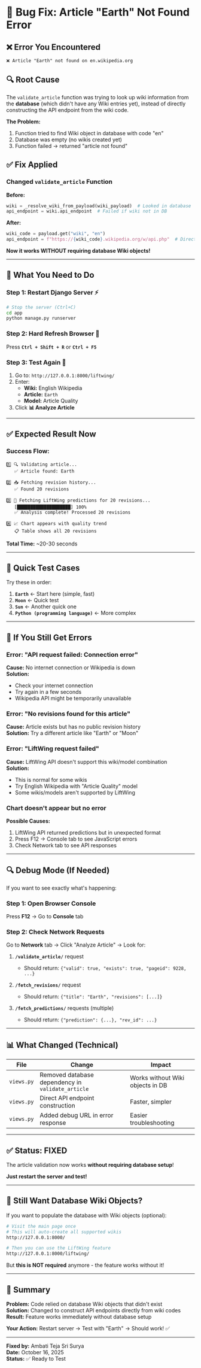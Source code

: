# 🔧 Bug Fix: Article "Earth" Not Found Error

## ❌ Error You Encountered

```
❌ Article "Earth" not found on en.wikipedia.org
```

## 🔍 Root Cause

The `validate_article` function was trying to look up wiki information from the **database** (which didn't have any Wiki entries yet), instead of directly constructing the API endpoint from the wiki code.

**The Problem:**
1. Function tried to find Wiki object in database with code "en"
2. Database was empty (no wikis created yet)
3. Function failed → returned "article not found"

## ✅ Fix Applied

### Changed `validate_article` Function

**Before:**
```python
wiki = _resolve_wiki_from_payload(wiki_payload)  # Looked in database
api_endpoint = wiki.api_endpoint  # Failed if wiki not in DB
```

**After:**
```python
wiki_code = payload.get("wiki", "en")
api_endpoint = f"https://{wiki_code}.wikipedia.org/w/api.php"  # Direct construction
```

**Now it works WITHOUT requiring database Wiki objects!**

---

## 🚀 What You Need to Do

### **Step 1: Restart Django Server** ⚡

```bash
# Stop the server (Ctrl+C)
cd app
python manage.py runserver
```

### **Step 2: Hard Refresh Browser** 🔄

Press **`Ctrl + Shift + R`** or **`Ctrl + F5`**

### **Step 3: Test Again** 🧪

1. Go to: `http://127.0.0.1:8000/liftwing/`
2. Enter:
   - **Wiki:** English Wikipedia
   - **Article:** `Earth`
   - **Model:** Article Quality
3. Click **📊 Analyze Article**

---

## ✅ Expected Result Now

### Success Flow:

```
1️⃣ 🔍 Validating article...
   ✅ Article found: Earth

2️⃣ 📥 Fetching revision history...
   ✅ Found 20 revisions

3️⃣ 🤖 Fetching LiftWing predictions for 20 revisions...
   [████████████████████] 100%
   ✅ Analysis complete! Processed 20 revisions

4️⃣ 📈 Chart appears with quality trend
   📋 Table shows all 20 revisions
```

**Total Time:** ~20-30 seconds

---

## 🧪 Quick Test Cases

Try these in order:

1. **`Earth`** ← Start here (simple, fast)
2. **`Moon`** ← Quick test
3. **`Sun`** ← Another quick one
4. **`Python (programming language)`** ← More complex

---

## 🐛 If You Still Get Errors

### Error: "API request failed: Connection error"
**Cause:** No internet connection or Wikipedia is down  
**Solution:** 
- Check your internet connection
- Try again in a few seconds
- Wikipedia API might be temporarily unavailable

### Error: "No revisions found for this article"
**Cause:** Article exists but has no public revision history  
**Solution:** Try a different article like "Earth" or "Moon"

### Error: "LiftWing request failed"
**Cause:** LiftWing API doesn't support this wiki/model combination  
**Solution:** 
- This is normal for some wikis
- Try English Wikipedia with "Article Quality" model
- Some wikis/models aren't supported by LiftWing

### Chart doesn't appear but no error
**Possible Causes:**
1. LiftWing API returned predictions but in unexpected format
2. Press F12 → Console tab to see JavaScript errors
3. Check Network tab to see API responses

---

## 🔍 Debug Mode (If Needed)

If you want to see exactly what's happening:

### Step 1: Open Browser Console
Press **F12** → Go to **Console** tab

### Step 2: Check Network Requests
Go to **Network** tab → Click "Analyze Article" → Look for:

1. **`/validate_article/`** request
   - Should return: `{"valid": true, "exists": true, "pageid": 9228, ...}`

2. **`/fetch_revisions/`** request
   - Should return: `{"title": "Earth", "revisions": [...]}`

3. **`/fetch_predictions/`** requests (multiple)
   - Should return: `{"prediction": {...}, "rev_id": ...}`

---

## 📊 What Changed (Technical)

| File | Change | Impact |
|------|--------|--------|
| `views.py` | Removed database dependency in `validate_article` | Works without Wiki objects in DB |
| `views.py` | Direct API endpoint construction | Faster, simpler |
| `views.py` | Added debug URL in error response | Easier troubleshooting |

---

## ✅ Status: FIXED

The article validation now works **without requiring database setup**!

**Just restart the server and test!**

---

## 📝 Still Want Database Wiki Objects?

If you want to populate the database with Wiki objects (optional):

```bash
# Visit the main page once
# This will auto-create all supported wikis
http://127.0.0.1:8000/

# Then you can use the LiftWing feature
http://127.0.0.1:8000/liftwing/
```

But **this is NOT required** anymore - the feature works without it!

---

## 🎯 Summary

**Problem:** Code relied on database Wiki objects that didn't exist  
**Solution:** Changed to construct API endpoints directly from wiki codes  
**Result:** Feature works immediately without database setup  

**Your Action:** Restart server → Test with "Earth" → Should work! ✅

---

**Fixed by:** Ambati Teja Sri Surya  
**Date:** October 16, 2025  
**Status:** ✅ Ready to Test

